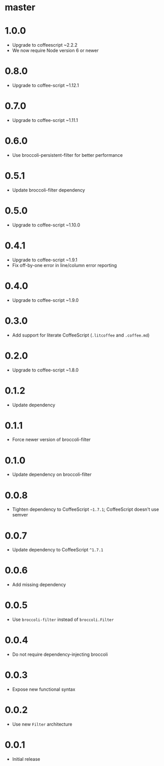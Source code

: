 # master

# 1.0.0

* Upgrade to coffeescript ~2.2.2
* We now require Node version 6 or newer

# 0.8.0

* Upgrade to coffee-script ~1.12.1

# 0.7.0

* Upgrade to coffee-script ~1.11.1

# 0.6.0

* Use broccoli-persistent-filter for better performance

# 0.5.1

* Update broccoli-filter dependency

# 0.5.0

* Upgrade to coffee-script ~1.10.0

# 0.4.1

* Upgrade to coffee-script ~1.9.1
* Fix off-by-one error in line/column error reporting

# 0.4.0

* Upgrade to coffee-script ~1.9.0

# 0.3.0

* Add support for literate CoffeeScript (`.litcoffee` and `.coffee.md`)

# 0.2.0

* Upgrade to coffee-script ~1.8.0

# 0.1.2

* Update dependency

# 0.1.1

* Force newer version of broccoli-filter

# 0.1.0

* Update dependency on broccoli-filter

# 0.0.8

* Tighten dependency to CoffeeScript `~1.7.1`; CoffeeScript doesn't use semver

# 0.0.7

* Update dependency to CoffeeScript `^1.7.1`

# 0.0.6

* Add missing dependency

# 0.0.5

* Use `broccoli-filter` instead of `broccoli.Filter`

# 0.0.4

* Do not require dependency-injecting broccoli

# 0.0.3

* Expose new functional syntax

# 0.0.2

* Use new `Filter` architecture

# 0.0.1

* Initial release
